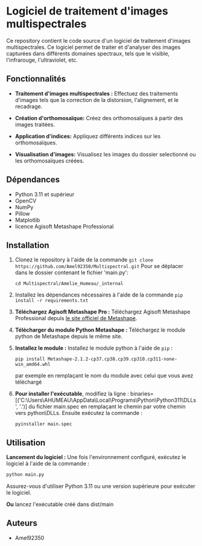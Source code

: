 # Logiciel de traitement d'images multispectrales

Ce repository contient le code source d'un logiciel de traitement d'images multispectrales. Ce logiciel permet de traiter et d'analyser des images capturées dans différents domaines spectraux, tels que le visible, l'infrarouge, l'ultraviolet, etc.

## Fonctionnalités

- **Traitement d'images multispectrales :** Effectuez des traitements d'images tels que la correction de la distorsion, l'alignement, et le recadrage.

- **Création d'orthomosaïque:** Créez des orthomosaïques à partir des images traitées.

- **Application d'indices:** Appliquez différents indices sur les orthomosaïques.

- **Visualisation d'images:** Visualisez les images du dossier selectionné ou les orthomosaïques créées.
  
## Dépendances

* Python 3.11 et supérieur
* OpenCV
* NumPy
* Pillow
* Matplotlib
* licence Agisoft Metashape Professional

## Installation

1. Clonez le repository à l'aide de la commande `git clone https://github.com/Amel92350/Multispectral.git`
   Pour se déplacer dans le dossier contenant le fichier 'main.py':
   ```batch
   cd Multispectral/Amelie_Humeau/_internal
   ```
   
2. Installez les dépendances nécessaires à l'aide de la commande `pip install -r requirements.txt`
  
3. **Téléchargez Agisoft Metashape Pro :**  Téléchargez Agisoft Metashape Professional depuis [le site officiel de Metashape](https://www.agisoft.com/downloads/installer/).
  
4. **Télécharger du module Python Metashape :** Téléchargez le module python de Metashape depuis le même site.
  
5. **Installez le module :** Installez le module python à l'aide de `pip` : 
     ```batch
     pip install Metashape-2.1.2-cp37.cp38.cp39.cp310.cp311-none-win_amd64.whl
     ```
     par exemple en remplaçant le nom du module avec celui que vous avez téléchargé
   
6. **Pour installer l'exécutable**, modifiez la ligne : binaries=[('C:\\Users\\AHUMEAU\\AppData\\Local\\Programs\\Python\\Python311\\DLLs', '.')] du fichier main.spec en remplaçant le chemin par votre chemin vers python\\DLLs.
   Ensuite exécutez la commande :
   ```batch
   pyinstaller main.spec
   ```
  
## Utilisation
  
**Lancement du logiciel :** Une fois l'environnement configuré, exécutez le logiciel à l'aide de la commande :

   ```bash
   python main.py
   ```
Assurez-vous d'utiliser Python 3.11 ou une version supérieure pour exécuter le logiciel.

**Ou** lancez l'exécutable créé dans dist/main


## Auteurs

* Amel92350
